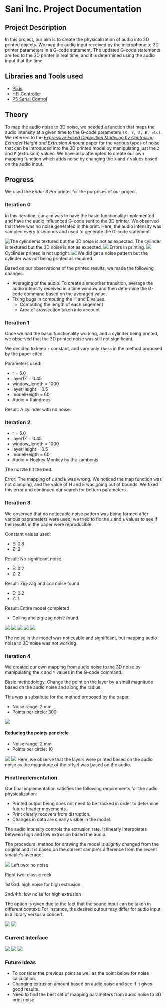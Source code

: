 # Sani Inc. Project Documentation

## Project Description
In this project, our aim is to create the physicalization of audio into 3D printed objects. We map the audio input received by the microphone to 3D printer parameters in a G-code statement. The updated G-code statements are fed to the 3D printer in real time, and it is determined using the audio input that the time.

## Libraries and Tools used
* [P5.js](https://p5js.org/)
* [HFI Controller](https://github.com/qubick/HFI-controller)
* [P5 Serial Control](https://github.com/p5-serial/p5.serialcontrol)

## Theory
To map the audio noise to 3D noise, we needed a function that maps the audio intensity at a given time to the G-code parameters `(X, Y, Z, E, etc)`. We referred to the [*Expressive Fused Deposition Modeling by Controlling Extruder Height and Extrusion Amount*](https://haruki.xyz/pdf/efdm_preprint.pdf) paper for the various types of noise that can be introduced into the 3D printed model by manipulating just the `Z` and `E` (extrusion) values. We have also attempted to create our own mapping function which adds noise by changing the `X` and `Y` values based on the audio input.

## Progress

We used the *Ender 3 Pro* printer for the purposes of our project.

### Iteration 0

In this iteration, our aim was to have the basic functionality implemented and have the audio influenced G-code sent to the 3D printer. We observed that there was no noise generated in the print. Here, the audio intensity was sampled every 5 seconds and used to generate the G-code statement.

![The cylinder is textured but the 3D noise is not as expected.](./img/1.jpg)
The cylinder is textured but the 3D noise is not as expected.
![](./img/2.jpg)
Errors in printing.
![](./img/3.jpg)
Cyclinder printed is not upright.
![](./img/4.jpg)
We did get a noise pattern but the cylinder was not being printed as required.

Based on our observations of the printed results, we made the following changes:
* Averaging of the audio: To create a smoother transition, average the audio intensity received in a time window and then determine the G-code command based on the averaged value.
* Fixing bugs in computing the H and E values.
  * Computing the length of each segement
  * Area of crossection taken into account

### Iteration 1
Once we had the basic functionality working, and a cylinder being printed, we observed that the 3D printed noise was still not significant.

We decided to keep `r` constant, and vary only `theta` in the method proposed by the paper cited.

Parameters used:
* r = 5.0
* layer1Z = 0.45
* window_length = 1000
* layerHeight = 0.5
* modelHeigth = 60
* Audio = Raindrops

Result: A cylinder with no noise.

### Iteration 2
* r = 5.0
* layer1Z = 0.45
* window_length = 1000
* layerHeight = 0.5
* modelHeigth = 60
* Audio =  Hockey Monkey by the zambonis

The nozzle hit the bed.

Error: The mapping of `Z` and `E` was wrong. We noticed the map function was not clamping, and the value of H and E was going out of bounds. We fixed this error and continued our search for bettern parameters.

### Iteration 3

We observed that no noticeable noise pattern was being formed after various paprameters were used, we tried to fix the `Z` and `E` values to see if the results in the paper were reproducible. 

Constant values used:
* E: 0.8
* Z: 2 

Result: No significant noise. 

* E: 0.2
* Z: 2

Result: Zig-zag and coil noise found

* E: 0.2
* Z: 1

Result: Entire model completed 
* Coiling and zig-zag noise found.

![](./img/5.jpg)
![](./img/6.jpg)
![](./img/7.jpg)
![](./img/8.jpg)
![](./img/9.jpg)

The noise in the model was noticeable and significant, but mapping audio noise to 3D noise was not working.

### Iteration 4
We created our own mapping from audio noise to the 3D noise by manipulating the `X` and `Y` values in the G-code command. 

Basic methodology: Change the point on the layer by a small magnitude based on the audio noise and along the radius.

This was a substitute for the method proposed by the paper.

* Noise range: 2 mm 
* Points per circle: 300

![](./img/14.jpg)

#### Reducing the points per circle
* Noise range: 2 mm
* Points per circle: 10

![](./img/15.jpg)
![](./img/16.jpg)
Here, we observe that the layers were printed based on the audio noise as the magnitude of the offset was based on the audio.

### Final Implementation

Our final implementation satisfies the following requirements for the audio physicalization:
* Printed output being does not need to be tracked in order to determine future header movements.
* Print clearly recovers from disruption.
* Changes in data are clearly visible in the model.

The audio intensity controls the extrusion rate. It linearly interpolates between high and low extrusion based the audio.

The procedural method for drawing the model is *slightly* changed from the original and it is based on the current sample's difference from the recent smaple's average.

<!-- ![](./img/22.jpg) -->
![](./img/23.jpg)
Left two: no noise

Right two: classic rock

1st/3rd: high noise for high extrusion

2nd/4th: low noise for high extrusion

The option is given due to the fact that the sound input can be taken in different context. For instance, the desired output may differ for audio input in a library versus a concert.

![](./img/24.jpg)
![](./img/26.jpg)

### Current Interface
![](./img/30.png)
![](./img/31.png)
![](./img/32.png)

### Future ideas
* To consider the previous point as well as the point below for noise calculation.
* Changing extrusion amount based on audio noise and see if it gives good results.
* Need to find the best set of mapping parameters from audio noise to 3D print noise.
